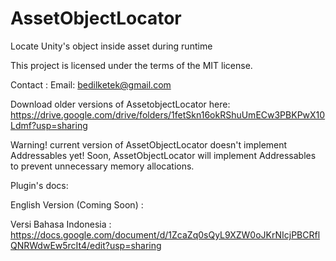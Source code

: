 # AssetObjectLocator
Locate Unity's object inside asset during runtime

This project is licensed under the terms of the MIT license.

Contact : Email: bedilketek@gmail.com

Download older versions of AssetobjectLocator here: https://drive.google.com/drive/folders/1fetSkn16okRShuUmECw3PBKPwX10Ldmf?usp=sharing

Warning! current version of AssetObjectLocator doesn't implement Addressables yet! 
Soon, AssetObjectLocator will implement Addressables to prevent unnecessary memory allocations.

Plugin's docs:

English Version (Coming Soon) :

Versi Bahasa Indonesia :
https://docs.google.com/document/d/1ZcaZq0sQyL9XZW0oJKrNIcjPBCRflQNRWdwEw5rcIt4/edit?usp=sharing
